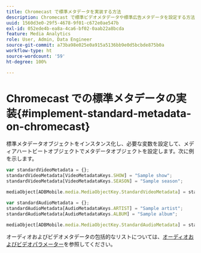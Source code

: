 ```yaml
---
title: Chromecast で標準メタデータを実装する方法
description: Chromecast で標準ビデオメタデータや標準広告メタデータを設定する方法を説明します。
uuid: 1560d3e0-29f5-4678-9f01-c672e0ae547b
exl-id: 052ede4b-ea8a-4ca6-bf02-0aab22a8bcda
feature: Media Analytics
role: User, Admin, Data Engineer
source-git-commit: a73ba98e025e0a915a5136bb9e0d5bcbde875b0a
workflow-type: ht
source-wordcount: '59'
ht-degree: 100%

---
```


# Chromecast での標準メタデータの実装{#implement-standard-metadata-on-chromecast}

標準メタデータオブジェクトをインスタンス化し、必要な変数を設定して、メディアハートビートオブジェクトでメタデータオブジェクトを設定します。次に例を示します。

```js
var standardVideoMetadata = {};
standardVideoMetadata[VideoMetadataKeys.SHOW] = "Sample show";
standardVideoMetadata[VideoMetadataKeys.SEASON] = "Sample season";

mediaObject[ADBMobile.media.MediaObjectKey.StandardVideoMetadata] = standardVideoMetadata;
```

```js
var standardAudioMetadata = {};
standardAudioMetadata[AudioMetadataKeys.ARTIST] = "Sample artist";
standardAudioMetadata[AudioMetadataKeys.ALBUM] = "Sample album";

mediaObject[ADBMobile.media.MediaObjectKey.StandardAudioMetadata] = standardAudioMetadata;
```

オーディオおよびビデオメタデータの包括的なリストについては、[オーディオおよびビデオパラメーター](/help/implementation/variables/audio-video-parameters.md)を参照してください。

